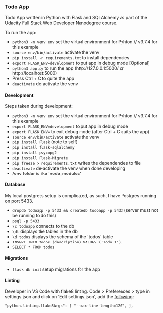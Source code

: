### Todo App

Todo App written in Python with Flask and SQLAlchemy as part of the Udacity Full Stack Web Developer Nanodegree course.

To run the app: 

* `python3 -m venv env` set the virtual environment for Pyhton // v3.7.4 for this example
* `source env/bin/activate` activate the venv
* `pip install -r requirements.txt` to install dependencies
* `export FLASK_ENV=development` to put app in debug mode [Optional]
* `python3 app.py` to run the app (http://127.0.0.1:5000/ or http://localhost:5000)
* Press Ctrl + C to quite the app
* `deactivate` de-activate the venv


#### Development

Steps taken during development: 

* `python3 -m venv env` set the virtual environment for Pyhton // v3.7.4 for this example
* `export FLASK_ENV=development` to put app in debug mode
* `export FLASK_ENV=` to exit debug mode (after Ctrl + C quits the app)
* `source env/bin/activate` activate the venv
* `pip install Flask` (note to self)
* `pip install flask-sqlalchemy`
* `pip install psycopg2`
* `pip install Flask-Migrate`
* `pip freeze > requirements.txt` writes the dependencies to file
* `deactivate` de-activate the venv when done developing
* /env folder is like 'node_modules'

#### Database

My local postgress setup is complicated, as such, I have Postgres running on port 5433.

* `dropdb todoapp -p 5433 && createdb todoapp -p 5433` (server must not be running to do this)
* `psql -p 5433`
* `\c todoapp` connects to the db
* `\dt` displays the tables in the db 
* `\d todos` displays the schema of the 'todos' table
* `INSERT INTO todos (description) VALUES ('Todo 1');`
* `SELECT * FROM todos`


#### Migrations

* `flask db init` setup migrations for the app

#### Linting

Developer in VS Code with flake8 linting. Code > Preferences > type in settings.json and click on 'Edit settings.json', add the [following](https://stackoverflow.com/a/50177174/4847180): 

`"python.linting.flake8Args": [
    "--max-line-length=120",
],`